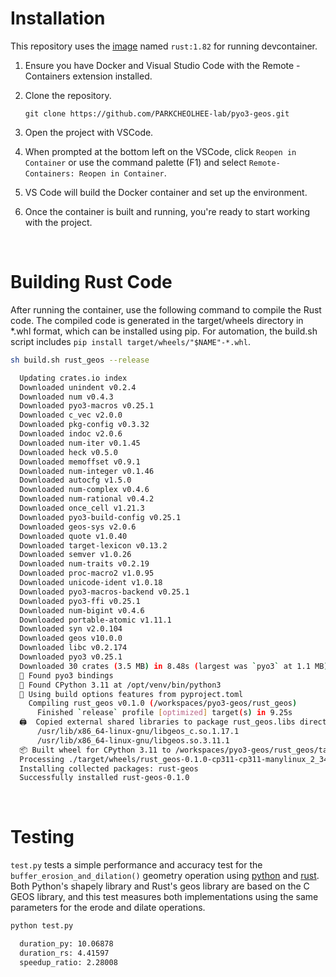 # Installation

This repository uses the [image](/.devcontainer/Dockerfile) named `rust:1.82` for running devcontainer.

1. Ensure you have Docker and Visual Studio Code with the Remote - Containers extension installed.
2. Clone the repository.

    ```
    git clone https://github.com/PARKCHEOLHEE-lab/pyo3-geos.git
    ```

3. Open the project with VSCode.
4. When prompted at the bottom left on the VSCode, click `Reopen in Container` or use the command palette (F1) and select `Remote-Containers: Reopen in Container`.
5. VS Code will build the Docker container and set up the environment.
6. Once the container is built and running, you're ready to start working with the project.

<br>

# Building Rust Code
After running the container, use the following command to compile the Rust code. The compiled code is generated in the target/wheels directory in \*.whl format, which can be installed using pip. For automation, the build.sh script includes `pip install target/wheels/"$NAME"-*.whl`.
```sh
sh build.sh rust_geos --release

  Updating crates.io index
  Downloaded unindent v0.2.4
  Downloaded num v0.4.3
  Downloaded pyo3-macros v0.25.1
  Downloaded c_vec v2.0.0
  Downloaded pkg-config v0.3.32
  Downloaded indoc v2.0.6
  Downloaded num-iter v0.1.45
  Downloaded heck v0.5.0
  Downloaded memoffset v0.9.1
  Downloaded num-integer v0.1.46
  Downloaded autocfg v1.5.0
  Downloaded num-complex v0.4.6
  Downloaded num-rational v0.4.2
  Downloaded once_cell v1.21.3
  Downloaded pyo3-build-config v0.25.1
  Downloaded geos-sys v2.0.6
  Downloaded quote v1.0.40
  Downloaded target-lexicon v0.13.2
  Downloaded semver v1.0.26
  Downloaded num-traits v0.2.19
  Downloaded proc-macro2 v1.0.95
  Downloaded unicode-ident v1.0.18
  Downloaded pyo3-macros-backend v0.25.1
  Downloaded pyo3-ffi v0.25.1
  Downloaded num-bigint v0.4.6
  Downloaded portable-atomic v1.11.1
  Downloaded syn v2.0.104
  Downloaded geos v10.0.0
  Downloaded libc v0.2.174
  Downloaded pyo3 v0.25.1
  Downloaded 30 crates (3.5 MB) in 8.48s (largest was `pyo3` at 1.1 MB)
  🔗 Found pyo3 bindings
  🐍 Found CPython 3.11 at /opt/venv/bin/python3
  📡 Using build options features from pyproject.toml
    Compiling rust_geos v0.1.0 (/workspaces/pyo3-geos/rust_geos)
      Finished `release` profile [optimized] target(s) in 9.25s
  🖨  Copied external shared libraries to package rust_geos.libs directory:
      /usr/lib/x86_64-linux-gnu/libgeos_c.so.1.17.1
      /usr/lib/x86_64-linux-gnu/libgeos.so.3.11.1
  📦 Built wheel for CPython 3.11 to /workspaces/pyo3-geos/rust_geos/target/wheels/rust_geos-0.1.0-cp311-cp311-manylinux_2_34_x86_64.whl
  Processing ./target/wheels/rust_geos-0.1.0-cp311-cp311-manylinux_2_34_x86_64.whl
  Installing collected packages: rust-geos
  Successfully installed rust-geos-0.1.0
```

<br>

# Testing

`test.py` tests a simple performance and accuracy test for the `buffer_erosion_and_dilation()` geometry operation using [python](./test.py) and [rust](./rust_geos/src/lib.rs).
Both Python's shapely library and Rust's geos library are based on the C GEOS library, and this test measures both implementations using the same parameters for the erode and dilate operations.

```sh
python test.py

  duration_py: 10.06878
  duration_rs: 4.41597
  speedup_ratio: 2.28008
```